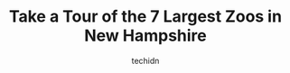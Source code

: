 ---
layout: ampstory
image: https://i0.wp.com/paketmu.com/wp-content/uploads/2023/06/carriage-shack-farm-llc-0-in-new-hampshire-1686371716.jpeg?resize=640,853
author: techidn
featured: false
description: Explore the diverse Zoo scene in New Hampshire, home to an incredible selection of 7 establishments catering to every taste. Whether youre in search of iconic favorites or undiscovered trea
title: Take a Tour of the 7 Largest Zoos in New Hampshire
cover:
   title: Take a Tour of the 7 Largest Zoos in New Hampshire
   subtitle: RICKPATE
   background: https://paketmu.com/wp-content/uploads/2023/06/carriage-shack-farm-llc-0-in-new-hampshire-1686371716.jpeg

pages: 
 - layout: thirds
   top: <h1>#1 Benson Park</h1>
   bottom: "<p>Some years ago, this was Bensons Wild Animal Park and Zoo. It was transformed into a free public space. The playground is excellent and engaging for children (our grandc</p>"
   background: https://paketmu.com/wp-content/uploads/2023/06/carriage-shack-farm-llc-1-in-new-hampshire-1686371716.jpeg
   backgroundblur: true
 - layout: thirds
   top: <h1>#2 Squam Lakes Natural Science Center</h1>
   bottom: "<p>Visited with my significant other on May 9th. Was not busy at all! Has so many interactive exhibits to learn from. Though we are both adults, we enjoyed playing and readi</p>"
   background: https://paketmu.com/wp-content/uploads/2023/06/carriage-shack-farm-llc-2-in-new-hampshire-1686371718.jpeg
   cta:
      link: https://paketmu.com/take-a-tour-of-the-7-largest-zoos-in-new-hampshire/
      text: Take a Tour of the 7 Largest Zoos in New Hampshire
 - layout: thirds
   top: <h1>#3 Charmingfare Farm</h1>
   bottom: "<p>Visiting Santas Christmas Wonderland has become one of our familys favorite winter traditions! The farm has so many animals and my kids really enjoy feeding the goats. </p>"
   background: https://paketmu.com/wp-content/uploads/2023/06/carriage-shack-farm-llc-3-in-new-hampshire-1686371719.jpeg
   cta:
      link: https://paketmu.com/take-a-tour-of-the-7-largest-zoos-in-new-hampshire/
      text: Take a Tour of the 7 Largest Zoos in New Hampshire
 - layout: thirds
   top: <h1>#4 Carriage Shack Farm LLC</h1>
   bottom: "<p>5 Dan Hill Rd, Londonderry, NH 03053, United States</p>"
   background: https://images.unsplash.com/photo-1564951434112-64d74cc2a2d7?ixlib=rb-4.0.3&ixid=MnwxMjA3fDB8MHxwaG90by1wYWdlfHx8fGVufDB8fHx8&auto=format&fit=crop&w=640&h=853&q=80
   cta:
      link: https://paketmu.com/take-a-tour-of-the-7-largest-zoos-in-new-hampshire/
      text: Take a Tour of the 7 Largest Zoos in New Hampshire
 - layout: thirds
   top: <h1>#5 Bensons Wild Animal Farm Museum & Park Store</h1>
   bottom: "<p>27 Kimball Hill Rd, Hudson, NH 03051, United States</p>"
   background: https://images.unsplash.com/photo-1546497974-b213c9efb599?ixlib=rb-4.0.3&ixid=MnwxMjA3fDB8MHxwaG90by1wYWdlfHx8fGVufDB8fHx8&auto=format&fit=crop&w=640&h=853&q=80
   cta:
      link: https://paketmu.com/take-a-tour-of-the-7-largest-zoos-in-new-hampshire/
      text: Take a Tour of the 7 Largest Zoos in New Hampshire
 - layout: thirds
   top: <h1>#6 Legacy Lane Farm</h1>
   bottom: "<p>217 Portsmouth Ave, Stratham, NH 03885, United States</p>"
   background: https://images.unsplash.com/photo-1597773150796-e5c14ebecbf5?ixlib=rb-4.0.3&ixid=MnwxMjA3fDB8MHxwaG90by1wYWdlfHx8fGVufDB8fHx8&auto=format&fit=crop&w=640&h=853&q=80
   cta:
      link: https://paketmu.com/take-a-tour-of-the-7-largest-zoos-in-new-hampshire/
      text: Take a Tour of the 7 Largest Zoos in New Hampshire
 - layout: thirds
   top: <h1>#7 Heritage Farm Petting Zoo Center</h1>
   bottom: "<p>16 Parker Hill Rd, Sanbornton, NH 03269, United States</p>"
   background: https://images.unsplash.com/photo-1574169208507-84376144848b?ixlib=rb-4.0.3&ixid=MnwxMjA3fDB8MHxwaG90by1wYWdlfHx8fGVufDB8fHx8&auto=format&fit=crop&w=640&h=853&q=80
   cta:
      link: https://paketmu.com/take-a-tour-of-the-7-largest-zoos-in-new-hampshire/
      text: Take a Tour of the 7 Largest Zoos in New Hampshire
 - layout: thirds
   middle: Continue reading...
   background: https://images.unsplash.com/photo-1632260260864-caf7fde5ec36?ixlib=rb-4.0.3&ixid=MnwxMjA3fDB8MHxwaG90by1wYWdlfHx8fGVufDB8fHx8&auto=format&fit=crop&w=640&h=853&q=80
   cta:
      link: https://paketmu.com/take-a-tour-of-the-7-largest-zoos-in-new-hampshire/
      text: Take a Tour of the 7 Largest Zoos in New Hampshire
      
---
